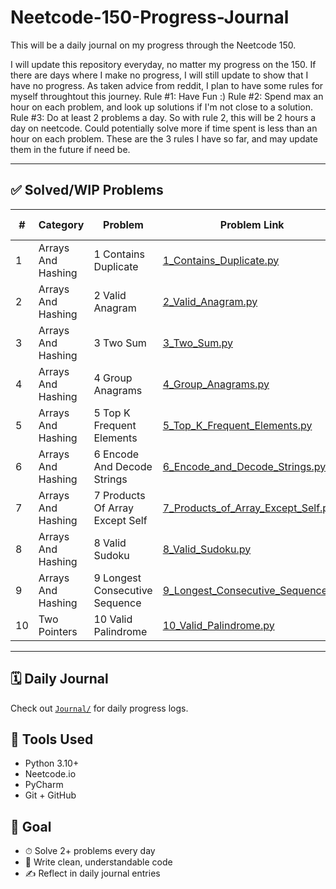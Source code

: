 # Neetcode-150-Progress-Journal
This will be a daily journal on my progress through the Neetcode 150.

I will update this repository everyday, no matter my progress on the 150. If there are days where I make no progress, I will still update to show that I have no progress. As taken advice from reddit, I plan to have some rules for myself throughtout this journey.
Rule #1: Have Fun :)
Rule #2: Spend max an hour on each problem, and look up solutions if I'm not close to a solution. 
Rule #3: Do at least 2 problems a day. So with rule 2, this will be 2 hours a day on neetcode. Could potentially solve more if time spent is less than an hour on each problem.
These are the 3 rules I have so far, and may update them in the future if need be.

---

## ✅ Solved/WIP Problems

| #  | Category         | Problem   | Problem Link                | Optimal TSC?           | Solved?   |
|----|------------------|-----------|-----------------------------|------------------------|-----------|
| 1 | Arrays And Hashing | 1 Contains Duplicate | [1_Contains_Duplicate.py](Arrays_and_Hashing/1_Contains_Duplicate.py) | ✅ | ✅ |
| 2 | Arrays And Hashing | 2 Valid Anagram | [2_Valid_Anagram.py](Arrays_and_Hashing/2_Valid_Anagram.py) | ✅ | ✅ |
| 3 | Arrays And Hashing | 3 Two Sum | [3_Two_Sum.py](Arrays_and_Hashing/3_Two_Sum.py) | ✅ | ✅ |
| 4 | Arrays And Hashing | 4 Group Anagrams | [4_Group_Anagrams.py](Arrays_and_Hashing/4_Group_Anagrams.py) | ✅ | ✅ |
| 5 | Arrays And Hashing | 5 Top K Frequent Elements | [5_Top_K_Frequent_Elements.py](Arrays_and_Hashing/5_Top_K_Frequent_Elements.py) | ❌ | ✅ |
| 6 | Arrays And Hashing | 6 Encode And Decode Strings | [6_Encode_and_Decode_Strings.py](Arrays_and_Hashing/6_Encode_and_Decode_Strings.py) | ❌ | ❌ |
| 7 | Arrays And Hashing | 7 Products Of Array Except Self | [7_Products_of_Array_Except_Self.py](Arrays_and_Hashing/7_Products_of_Array_Except_Self.py) | ✅ | ✅ |
| 8 | Arrays And Hashing | 8 Valid Sudoku | [8_Valid_Sudoku.py](Arrays_and_Hashing/8_Valid_Sudoku.py) | ✅ | ✅ |
| 9 | Arrays And Hashing | 9 Longest Consecutive Sequence | [9_Longest_Consecutive_Sequence.py](Arrays_and_Hashing/9_Longest_Consecutive_Sequence.py) | ❌ | ✅ |
| 10 | Two Pointers | 10 Valid Palindrome | [10_Valid_Palindrome.py](Two_Pointers/10_Valid_Palindrome.py) | ❌ | ❌ |

---

## 🗓 Daily Journal

Check out [`Journal/`](Journal/) for daily progress logs.

## 🧰 Tools Used

- Python 3.10+
- Neetcode.io
- PyCharm
- Git + GitHub

## 🎯 Goal

- ⏱ Solve 2+ problems every day
- 🧼 Write clean, understandable code
- ✍️ Reflect in daily journal entries
